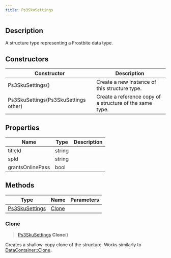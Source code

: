 ```yaml
---
title: Ps3SkuSettings
---
```

## Description

A structure type representing a Frostbite data type.

## Constructors

| Constructor                          | Description                                              |
| ------------------------------------ | -------------------------------------------------------- |
| Ps3SkuSettings()                     | Create a new instance of this structure type.            |
| Ps3SkuSettings(Ps3SkuSettings other) | Create a reference copy of a structure of the same type. |

## Properties

| Name             | Type   | Description |
| ---------------- | ------ | ----------- |
| titleId          | string |             |
| spId             | string |             |
| grantsOnlinePass | bool   |             |

## Methods

| Type                             | Name            | Parameters |
| -------------------------------- | --------------- | ---------- |
| [Ps3SkuSettings](Ps3SkuSettings) | [Clone](#clone) |            |

### Clone

> [Ps3SkuSettings](Ps3SkuSettings) **Clone**()

Creates a shallow-copy clone of the structure. Works similarly to [DataContainer::Clone](/vext/ref/shared/class/datacontainer#clone).
